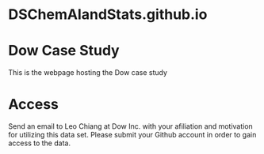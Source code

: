 # DSChemAIandStats.github.io

# Dow Case Study

This is the webpage hosting the Dow case study

# Access

Send an email to Leo Chiang at Dow Inc. with your afiliation and motivation for utilizing this data set.  Please submit your Github account in order to gain access to the data.

